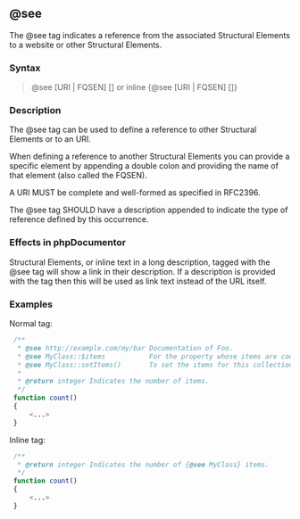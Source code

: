 ## @see

The @see tag indicates a reference from the associated Structural Elements to a website or other Structural Elements.

### Syntax

> @see [URI | FQSEN] [<description>]
or inline
> {@see [URI | FQSEN] [<description>]}

### Description
The @see tag can be used to define a reference to other Structural Elements or to an URI.

When defining a reference to another Structural Elements you can provide a specific element by appending a double colon and providing the name of that element (also called the FQSEN).

A URI MUST be complete and well-formed as specified in RFC2396.

The @see tag SHOULD have a description appended to indicate the type of reference defined by this occurrence.

### Effects in phpDocumentor

Structural Elements, or inline text in a long description, tagged with the @see tag will show a link in their description. If a description is provided with the tag then this will be used as link text instead of the URL itself.

### Examples

Normal tag:

```php
 /**
  * @see http://example.com/my/bar Documentation of Foo.
  * @see MyClass::$items           For the property whose items are counted.
  * @see MyClass::setItems()       To set the items for this collection.
  *
  * @return integer Indicates the number of items.
  */
 function count()
 {
     <...>
 }
```

Inline tag:


```php
 /**
  * @return integer Indicates the number of {@see MyClass} items.
  */
 function count()
 {
     <...>
 }
```